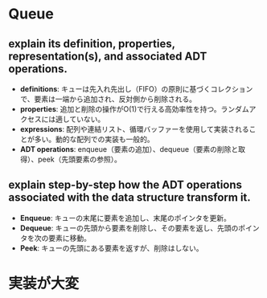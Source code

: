 # Queue

## explain its definition, properties, representation(s), and associated ADT operations.
- **definitions**: キューは先入れ先出し（FIFO）の原則に基づくコレクションで、要素は一端から追加され、反対側から削除される。
- **properties**: 追加と削除の操作がO(1)で行える高効率性を持つ。ランダムアクセスには適していない。
- **expressions**: 配列や連結リスト、循環バッファーを使用して実装されることが多い。動的な配列での実装も一般的。
- **ADT operations**: enqueue（要素の追加）、dequeue（要素の削除と取得）、peek（先頭要素の参照）。

## explain step-by-step how the ADT operations associated with the data structure transform it.
- **Enqueue**: キューの末尾に要素を追加し、末尾のポインタを更新。
- **Dequeue**: キューの先頭から要素を削除し、その要素を返し、先頭のポインタを次の要素に移動。
- **Peek**: キューの先頭にある要素を返すが、削除はしない。

# 実装が大変
